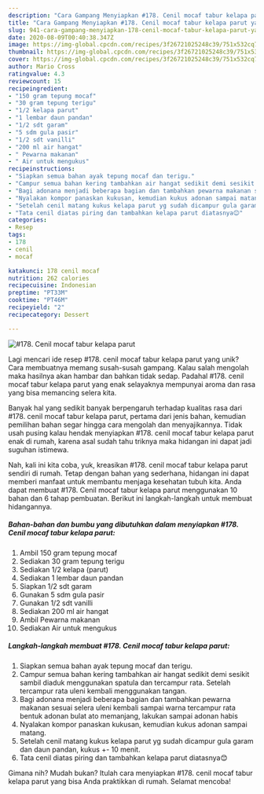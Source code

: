 ```yaml
---
description: "Cara Gampang Menyiapkan #178. Cenil mocaf tabur kelapa parut yang Sempurna"
title: "Cara Gampang Menyiapkan #178. Cenil mocaf tabur kelapa parut yang Sempurna"
slug: 941-cara-gampang-menyiapkan-178-cenil-mocaf-tabur-kelapa-parut-yang-sempurna
date: 2020-08-09T00:40:38.347Z
image: https://img-global.cpcdn.com/recipes/3f26721025248c39/751x532cq70/178-cenil-mocaf-tabur-kelapa-parut-foto-resep-utama.jpg
thumbnail: https://img-global.cpcdn.com/recipes/3f26721025248c39/751x532cq70/178-cenil-mocaf-tabur-kelapa-parut-foto-resep-utama.jpg
cover: https://img-global.cpcdn.com/recipes/3f26721025248c39/751x532cq70/178-cenil-mocaf-tabur-kelapa-parut-foto-resep-utama.jpg
author: Mario Cross
ratingvalue: 4.3
reviewcount: 15
recipeingredient:
- "150 gram tepung mocaf"
- "30 gram tepung terigu"
- "1/2 kelapa parut"
- "1 lembar daun pandan"
- "1/2 sdt garam"
- "5 sdm gula pasir"
- "1/2 sdt vanilli"
- "200 ml air hangat"
- " Pewarna makanan"
- " Air untuk mengukus"
recipeinstructions:
- "Siapkan semua bahan ayak tepung mocaf dan terigu."
- "Campur semua bahan kering tambahkan air hangat sedikit demi sesikit sambil diaduk menggunakan spatula dan tercampur rata. Setelah tercampur rata uleni kembali menggunakan tangan."
- "Bagi adonana menjadi beberapa bagian dan tambahkan pewarna makanan sesuai selera uleni kembali sampai warna tercampur rata bentuk adonan bulat ato memanjang, lakukan sampai adonan habis"
- "Nyalakan kompor panaskan kukusan, kemudian kukus adonan sampai matang."
- "Setelah cenil matang kukus kelapa parut yg sudah dicampur gula garam dan daun pandan, kukus +- 10 menit."
- "Tata cenil diatas piring dan tambahkan kelapa parut diatasnya😊"
categories:
- Resep
tags:
- 178
- cenil
- mocaf

katakunci: 178 cenil mocaf 
nutrition: 262 calories
recipecuisine: Indonesian
preptime: "PT33M"
cooktime: "PT46M"
recipeyield: "2"
recipecategory: Dessert

---
```



![#178. Cenil mocaf tabur kelapa parut](https://img-global.cpcdn.com/recipes/3f26721025248c39/751x532cq70/178-cenil-mocaf-tabur-kelapa-parut-foto-resep-utama.jpg)

Lagi mencari ide resep #178. cenil mocaf tabur kelapa parut yang unik? Cara membuatnya memang susah-susah gampang. Kalau salah mengolah maka hasilnya akan hambar dan bahkan tidak sedap. Padahal #178. cenil mocaf tabur kelapa parut yang enak selayaknya mempunyai aroma dan rasa yang bisa memancing selera kita.



Banyak hal yang sedikit banyak berpengaruh terhadap kualitas rasa dari #178. cenil mocaf tabur kelapa parut, pertama dari jenis bahan, kemudian pemilihan bahan segar hingga cara mengolah dan menyajikannya. Tidak usah pusing kalau hendak menyiapkan #178. cenil mocaf tabur kelapa parut enak di rumah, karena asal sudah tahu triknya maka hidangan ini dapat jadi suguhan istimewa.


Nah, kali ini kita coba, yuk, kreasikan #178. cenil mocaf tabur kelapa parut sendiri di rumah. Tetap dengan bahan yang sederhana, hidangan ini dapat memberi manfaat untuk membantu menjaga kesehatan tubuh kita. Anda dapat membuat #178. Cenil mocaf tabur kelapa parut menggunakan 10 bahan dan 6 tahap pembuatan. Berikut ini langkah-langkah untuk membuat hidangannya.

<!--inarticleads1-->

##### Bahan-bahan dan bumbu yang dibutuhkan dalam menyiapkan #178. Cenil mocaf tabur kelapa parut:

1. Ambil 150 gram tepung mocaf
1. Sediakan 30 gram tepung terigu
1. Sediakan 1/2 kelapa (parut)
1. Sediakan 1 lembar daun pandan
1. Siapkan 1/2 sdt garam
1. Gunakan 5 sdm gula pasir
1. Gunakan 1/2 sdt vanilli
1. Sediakan 200 ml air hangat
1. Ambil  Pewarna makanan
1. Sediakan  Air untuk mengukus




<!--inarticleads2-->

##### Langkah-langkah membuat #178. Cenil mocaf tabur kelapa parut:

1. Siapkan semua bahan ayak tepung mocaf dan terigu.
1. Campur semua bahan kering tambahkan air hangat sedikit demi sesikit sambil diaduk menggunakan spatula dan tercampur rata. Setelah tercampur rata uleni kembali menggunakan tangan.
1. Bagi adonana menjadi beberapa bagian dan tambahkan pewarna makanan sesuai selera uleni kembali sampai warna tercampur rata bentuk adonan bulat ato memanjang, lakukan sampai adonan habis
1. Nyalakan kompor panaskan kukusan, kemudian kukus adonan sampai matang.
1. Setelah cenil matang kukus kelapa parut yg sudah dicampur gula garam dan daun pandan, kukus +- 10 menit.
1. Tata cenil diatas piring dan tambahkan kelapa parut diatasnya😊




Gimana nih? Mudah bukan? Itulah cara menyiapkan #178. cenil mocaf tabur kelapa parut yang bisa Anda praktikkan di rumah. Selamat mencoba!
